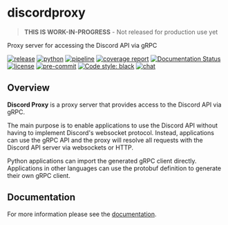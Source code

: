 # discordproxy

> **THIS IS WORK-IN-PROGRESS** - Not released for production use yet

Proxy server for accessing the Discord API via gRPC

[![release](https://img.shields.io/pypi/v/discordproxy?label=release)](https://pypi.org/project/discordproxy/)
[![python](https://img.shields.io/pypi/pyversions/discordproxy)](https://pypi.org/project/discordproxy/)
[![pipeline](https://gitlab.com/ErikKalkoken/discordproxy/badges/master/pipeline.svg)](https://gitlab.com/ErikKalkoken/discordproxy/-/pipelines)
[![coverage report](https://gitlab.com/ErikKalkoken/discordproxy/badges/master/coverage.svg)](https://gitlab.com/ErikKalkoken/discordproxy/-/commits/master)
[![Documentation Status](https://readthedocs.org/projects/discordproxy/badge/?version=latest)](https://discordproxy.readthedocs.io/en/latest/?badge=latest)
[![license](https://img.shields.io/badge/license-MIT-green)](https://gitlab.com/ErikKalkoken/discordproxy/-/blob/master/LICENSE)
[![pre-commit](https://img.shields.io/badge/pre--commit-enabled-brightgreen?logo=pre-commit&logoColor=white)](https://github.com/pre-commit/pre-commit)
[![Code style: black](https://img.shields.io/badge/code%20style-black-000000.svg)](https://github.com/psf/black)
[![chat](https://img.shields.io/discord/790364535294132234)](https://discord.gg/zmh52wnfvM)

## Overview

**Discord Proxy** is a proxy server that provides access to the Discord API via gRPC.

The main purpose is to enable applications to use the Discord API without having to implement Discord's websocket protocol. Instead, applications can use the gRPC API and the proxy will resolve all requests with the Discord API server via websockets or HTTP.

Python applications can import the generated gRPC client directly. Applications in other languages can use the protobuf definition to generate their own gRPC client.

## Documentation

For more information please see the [documentation](https://discordproxy.readthedocs.io/en/latest/?badge=latest).
